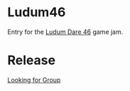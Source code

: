 # Ludum46

Entry for the [Ludum Dare 46](https://ldjam.com/events/ludum-dare/46/looking-for-group) game jam.

# Release

[Looking for Group](https://apos.itch.io/lookingforgroup)
